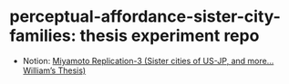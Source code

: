 # perceptual-affordance-sister-city-families: thesis experiment repo

- Notion: [Miyamoto Replication-3 (Sister cities of US-JP, and more… William’s Thesis)](https://www.notion.so/mindinsocietylab/Miyamoto-Replication-3-Sister-cities-of-US-JP-and-more-William-s-Thesis-11ab0f4e67138085b839f59ed8232ad0?pvs=4)
